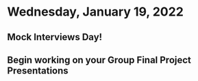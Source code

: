 # Wednesday, January 19, 2022

## Mock Interviews Day!

## Begin working on your Group Final Project Presentations


